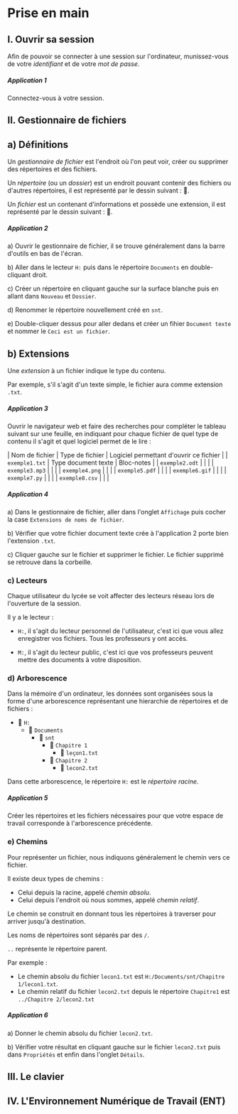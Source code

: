 # Prise en main

## I. Ouvrir sa session

Afin de pouvoir se connecter à une session sur l'ordinateur, munissez-vous de votre *identifiant* et de votre *mot de passe*.

##### Application 1

Connectez-vous à votre session.

## II. Gestionnaire de fichiers

## a) Définitions

Un *gestionnaire de fichier* est l'endroit où l'on peut voir, créer ou supprimer des répertoires et des fichiers.

Un *répertoire* (ou un *dossier*) est un endroit pouvant contenir des fichiers ou d'autres répertoires, il est représenté par le dessin suivant : :file_folder:.

Un *fichier* est un contenant d'informations et possède une extension, il est représenté par le dessin suivant : :page_facing_up:.

##### Application 2

a) Ouvrir le gestionnaire de fichier, il se trouve généralement dans la barre d'outils en bas de l'écran.

b) Aller dans le lecteur `H:` puis dans le répertoire `Documents` en double-cliquant droit.

c) Créer un répertoire en cliquant gauche sur la surface blanche puis en allant dans `Nouveau` et `Dossier`.

d) Renommer le répertoire nouvellement créé en `snt`.

e) Double-cliquer dessus pour aller dedans et créer un fihier `Document texte` et nommer le `Ceci est un fichier`.

## b) Extensions

Une *extension* à un fichier indique le type du contenu. 

Par exemple, s'il s'agit d'un texte simple, le fichier aura comme extension `.txt`.

##### Application 3

Ouvrir le navigateur web et faire des recherches pour compléter le tableau suivant sur une feuille, en indiquant pour chaque fichier de quel type de contenu il s'agit et quel logiciel permet de le lire :

| Nom de fichier | Type de fichier | Logiciel permettant d'ouvrir ce fichier |
| `exemple1.txt` | Type document texte | Bloc-notes |
| `exemple2.odt` | | |
| `exemple3.mp3` | | |
| `exemple4.png` | | |
| `exemple5.pdf` | | |
| `exemple6.gif` | | |
| `exemple7.py` | | |
| `exemple8.csv` | | |

##### Application 4

a) Dans le gestionnaire de fichier, aller dans l'onglet `Affichage` puis cocher la case `Extensions de noms de fichier`.

b) Vérifier que votre fichier document texte crée à l'application 2 porte bien l'extension `.txt`.

c) Cliquer gauche sur le fichier et supprimer le fichier. Le fichier supprimé se retrouve dans la corbeille.

### c) Lecteurs

Chaque utilisateur du lycée se voit affecter des lecteurs réseau lors de l'ouverture de la session.

Il y a le lecteur :

- `H:`, il s'agit du lecteur personnel de l'utilisateur, c'est ici que vous allez enregistrer vos fichiers. Tous les professeurs y ont accès.

- `M:`, il s'agit du lecteur public, c'est ici que vos professeurs peuvent mettre des documents à votre disposition.

### d) Arborescence

Dans la mémoire d'un ordinateur, les données sont organisées sous la forme d'une arborescence représentant une hierarchie de répertoires et de fichiers :

- :file_folder: `H:`
    - :file_folder: `Documents`
        - :file_folder: `snt`
            - :file_folder: `Chapitre 1`
                - :page_facing_up: `leçon1.txt`
            - :file_folder: `Chapitre 2`
                - :page_facing_up: `lecon2.txt`

Dans cette arborescence, le répertoire `H:` est le *répertoire racine*.

##### Application 5

Créer les répertoires et les fichiers nécessaires pour que votre espace de travail corresponde à l'arborescence précédente.

### e) Chemins

Pour représenter un fichier, nous indiquons généralement le chemin vers ce fichier.

Il existe deux types de chemins :

- Celui depuis la racine, appelé *chemin absolu*.
- Celui depuis l'endroit où nous sommes, appelé *chemin relatif*.

Le chemin se construit en donnant tous les répertoires à traverser pour arriver jusqu'à destination.

Les noms de répertoires sont séparés par des `/`.

`..` représente le répertoire parent.

Par exemple :

- Le chemin absolu du fichier `lecon1.txt` est `H:/Documents/snt/Chapitre 1/lecon1.txt`.
- Le chemin relatif du fichier `lecon2.txt` depuis le répertoire `Chapitre1` est `../Chapitre 2/lecon2.txt`

##### Application 6

a) Donner le chemin absolu du fichier `lecon2.txt`.

b) Vérifier votre résultat en cliquant gauche sur le fichier `lecon2.txt` puis dans `Propriétés` et enfin dans l'onglet `Détails`.

## III. Le clavier

## IV. L'Environnement Numérique de Travail (ENT)
